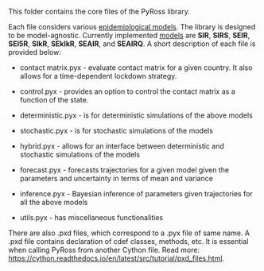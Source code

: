 This folder contains the core files of the PyRoss library.

Each file considers various [epidemiological models](https://github.com/rajeshrinet/pyross/tree/master/docs). The library is designed to be model-agnostic. Currently implemented [models](https://github.com/rajeshrinet/pyross/blob/master/docs/models.pdf) are  **SIR**, **SIRS**, **SEIR**, **SEI5R**, **SIkR**, **SEkIkR**, **SEAIR**, and **SEAIRQ**. A short description of each file is provided below:


* contact matrix.pyx - evaluate contact matrix for a given country. It also allows for a time-dependent lockdown strategy.  

* control.pyx - provides an option to control the contact matrix as a function of the state. 

* deterministic.pyx - is for deterministic simulations of the above models

* stochastic.pyx - is for stochastic simulations of the models

* hybrid.pyx - allows for an interface between deterministic and stochastic simulations of the models

* forecast.pyx - forecasts trajectories for a given model given the parameters and uncertainty in terms of mean and variance

* inference.pyx - Bayesian inference of parameters given trajectories for all the above models

* utils.pyx - has miscellaneous functionalities


There are also .pxd files, which correspond to a .pyx file of same name. A .pxd file contains declaration of cdef classes, methods, etc. It is essential when calling PyRoss from another Cython file. Read more: https://cython.readthedocs.io/en/latest/src/tutorial/pxd_files.html. 


